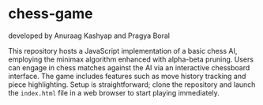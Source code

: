 # chess-game
developed by Anuraag Kashyap and Pragya Boral


This repository hosts a JavaScript implementation of a basic chess AI, employing the minimax algorithm enhanced with alpha-beta pruning. Users can engage in chess matches against the AI via an interactive chessboard interface. The game includes features such as move history tracking and piece highlighting. Setup is straightforward; clone the repository and launch the `index.html` file in a web browser to start playing immediately.
